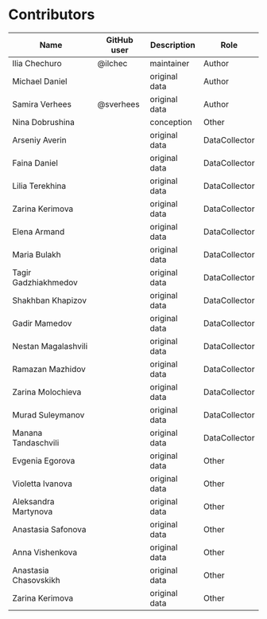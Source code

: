 # Contributors

Name | GitHub user | Description | Role
--- | --- | --- | ---
Ilia Chechuro | @ilchec | maintainer | Author
Michael Daniel | | original data | Author
Samira Verhees | @sverhees | original data | Author
Nina Dobrushina | | conception | Other
Arseniy Averin | | original data | DataCollector
Faina Daniel | | original data | DataCollector
Lilia Terekhina | | original data | DataCollector
Zarina Kerimova | | original data | DataCollector
Elena Armand | | original data | DataCollector
Maria Bulakh | | original data | DataCollector
Tagir Gadzhiakhmedov | | original data | DataCollector
Shakhban Khapizov | | original data | DataCollector
Gadir Mamedov | | original data | DataCollector
Nestan Magalashvili | | original data | DataCollector
Ramazan Mazhidov | | original data | DataCollector
Zarina Molochieva | | original data | DataCollector
Murad Suleymanov | | original data | DataCollector
Manana Tandaschvili | | original data | DataCollector
Evgenia Egorova | | original data | Other
Violetta Ivanova | | original data | Other
Aleksandra Martynova  | | original data | Other
Anastasia Safonova  | | original data | Other
Anna Vishenkova | | original data | Other
Anastasia Chasovskikh  | | original data | Other
Zarina Kerimova | | original data | Other
